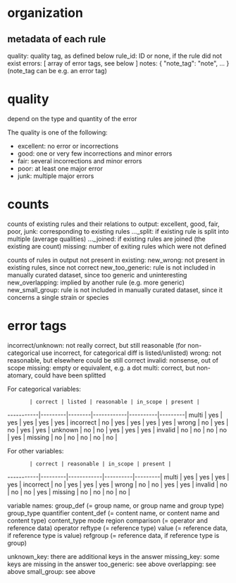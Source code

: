 # organization

## metadata of each rule

quality: quality tag, as defined below
rule_id: ID or none, if the rule did not exist
errors: [ array of error tags, see below ]
notes: { "note_tag": "note", ... }
(note_tag can be e.g. an error tag)

# quality

depend on the type and quantity of the error

The quality is one of the following:
- excellent: no error or incorrections
- good: one or very few incorrections and minor errors
- fair: several incorrections and minor errors
- poor: at least one major error
- junk: multiple major errors

# counts

counts of existing rules and their relations to output:
  excellent, good, fair, poor, junk: corresponding to existing rules
  ..._split: if existing rule is split into multiple (average qualities)
  ..._joined: if existing rules are joined (the existing are count)
  missing: number of exiting rules which were not defined

counts of rules in output not present in existing:
  new_wrong: not present in existing rules, since not correct
  new_too_generic: rule is not included in manually curated
               dataset, since too generic and uninteresting
  new_overlapping: implied by another rule (e.g. more generic)
  new_small_group: rule is not included in manually curated
                dataset, since it concerns a single strain or species

# error tags

incorrect/unknown: not really correct, but still reasonable
  (for non-categorical use incorrect, for categorical diff is listed/unlisted)
wrong: not reasonable, but elsewhere could be still correct
invalid: nonsense, out of scope
missing: empty or equivalent, e.g. a dot
multi: correct, but non-atomary, could have been splitted

For categorical variables:

           | correct | listed | reasonable | in_scope | present |
-----------|---------|--------|------------|----------|---------|
multi      | yes     | yes    | yes        | yes      | yes     |
incorrect  | no      | yes    | yes        | yes      | yes     |
wrong      | no      | yes    | no         | yes      | yes     |
unknown    | no      | no     | yes        | yes      | yes     |
invalid    | no      | no     | no         | no       | yes     |
missing    | no      | no     | no         | no       | no      |

For other variables:

           | correct | reasonable | in_scope | present |
-----------|---------|------------|----------|---------|
multi      | yes     | yes        | yes      | yes     |
incorrect  | no      | yes        | yes      | yes     |
wrong      | no      | no         | yes      | yes     |
invalid    | no      | no         | no       | yes     |
missing    | no      | no         | no       | no      |

variable names:
  group_def (= group name, or group name and group type)
  group_type
  quantifier
  content_def (= content name, or content name and content type)
  content_type
  mode
  region
  comparison (= operator and reference data)
  operator
  reftype (= reference type)
  value (= reference data, if reference type is value)
  refgroup (= reference data, if reference type is group)

unknown_key: there are additional keys in the answer
missing_key: some keys are missing in the answer
too_generic: see above
overlapping: see above
small_group: see above

